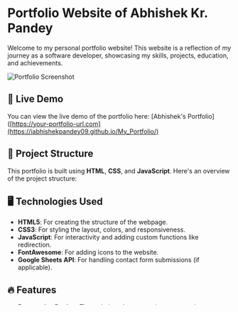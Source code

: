 # Portfolio Website of Abhishek Kr. Pandey

Welcome to my personal portfolio website! This website is a reflection of my journey as a software developer, showcasing my skills, projects, education, and achievements.

![Portfolio Screenshot](https://github.com/user-attachments/assets/a38ecaa0-5e97-4f14-b052-98e81ea72fda)

## 🚀 Live Demo

You can view the live demo of the portfolio here: [Abhishek's Portfolio]([https://your-portfolio-url.com](https://iabhishekpandey09.github.io/My_Portfolio/)

## 📂 Project Structure

This portfolio is built using **HTML**, **CSS**, and **JavaScript**. Here's an overview of the project structure:


## 🖥️ Technologies Used

- **HTML5**: For creating the structure of the webpage.
- **CSS3**: For styling the layout, colors, and responsiveness.
- **JavaScript**: For interactivity and adding custom functions like redirection.
- **FontAwesome**: For adding icons to the website.
- **Google Sheets API**: For handling contact form submissions (if applicable).

## 🔥 Features

- **Responsive Design**: The website adapts to various screen sizes (desktop, tablet, mobile).
- **Projects Section**: Showcases my best work with links to live projects.
- **Education and Achievements**: Highlights my academic journey and notable accomplishments.
- **Contact Form**: Users can contact me directly through the form integrated with Google Sheets (if applicable).
- **Social Links**: Links to my GitHub, LinkedIn, and other profiles for networking.
- **Download CV**: Provides the option to download my resume.

## 📁 Sections

- **Home**: An introduction to who I am, along with my social media links.
- **About**: A brief background about my academic journey, expertise, and interests.
- **Education & Achievements**: Detailed information on my educational qualifications and notable achievements, including rank #3 in Bihar Polytechnic 2021 and SSC GD written exam in 2022.
- **Projects**: Detailed information about my projects, such as an Expense Tracker and a Portfolio website.
- **Contact**: A form where visitors can send messages directly to me.

## 🛠️ How to Use the Code

1. Clone the repository:
   ```bash
   git clone https://github.com/yourusername/portfolio-website.git

### Instructions:
1. **Live Demo**: Replace the `Live Demo` link with the URL of your hosted portfolio (e.g., Netlify, GitHub Pages).
2. **Screenshot**: Add a screenshot or image preview of your portfolio by replacing the placeholder `![Portfolio Screenshot]` with the URL of an actual image.
3. **Technologies Used**: Adjust the technologies used in your project, such as adding/removing specific frameworks or APIs you may have integrated.
4. **How to Use the Code**: Update the GitHub URL in the `git clone` command to your repository link.

This `README.md` file helps visitors and recruiters quickly understand your portfolio and the technologies you used while showcasing your professionalism.
